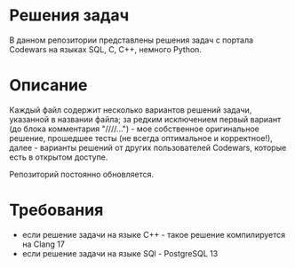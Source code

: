 # Решения задач

В данном репозитории представлены решения задач с портала Codewars на языках SQL, C, C++, немного Python.

# Описание
Каждый файл содержит несколько вариантов решений задачи, указанной в названии файла; за редким исключением первый вариант (до блока комментария "////...") - мое собственное оригинальное решение, прошедшее тесты (не всегда оптимальное и корректное!), далее - варианты решений от других пользователей Codewars, которые есть в открытом доступе.

Репозиторий постоянно обновляется. 

# Требования
- если решение задачи на языке С++ - такое решение компилируется на Clang 17
- если решение задачи на языке SQl - PostgreSQL 13

